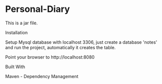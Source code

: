 # Personal-Diary
This is a jar file.

Installation

Setup Mysql database with localhost 3306,
just create a database  'notes' and run the project, automatically it creates the table.

Point your browser to http://localhost:8080


Built With

Maven - Dependency Management
